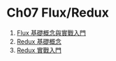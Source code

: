 # Ch07 Flux/Redux

1. [Flux 基礎概念與實戰入門](https://github.com/kdchang/reactjs101/blob/master/Ch07/react-flux-introduction.md)
2. [Redux 基礎概念](https://github.com/kdchang/reactjs101/blob/master/Ch07/react-redux-introduction.md)
3. [Redux 實戰入門](https://github.com/kdchang/reactjs101/blob/master/Ch07/react-redux-real-world-example.md)
